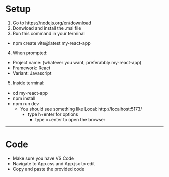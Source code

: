 
# Setup

1. Go to https://nodejs.org/en/download 
2. Donwload and install the .msi file
3. Run this command in your terminal
- npm create vite@latest my-react-app
4. When prompted:
- Project name: (whatever you want, preferabbly my-react-app)
- Framework: React
- Variant: Javascript
5. Inside terminal:
- cd my-react-app
- npm install 
- npm run dev
    - You should see something like Local: http://localhost:5173/
        - type h+enter for options 
            - type o+enter to open the browser
---
# Code
- Make sure you have VS Code
- Navigate to App.css and App.jsx to edit 
- Copy and paste the provided code 
